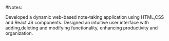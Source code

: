 #Notes:

Developed a dynamic web-based note-taking application using HTML,CSS and React JS components.
Designed an intuitive user interface with adding,deleting and modifying functionality, enhancing productivity and organization.
